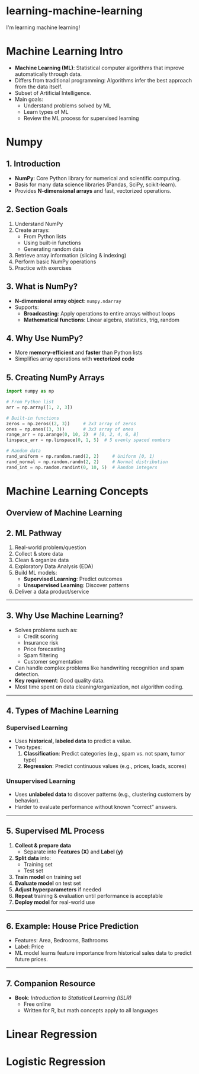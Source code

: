 # learning-machine-learning
I'm learning machine learning!

# Machine Learning Intro
- **Machine Learning (ML)**: Statistical computer algorithms that improve automatically through data.
- Differs from traditional programming: Algorithms infer the best approach from the data itself.
- Subset of Artificial Intelligence.
- Main goals:
  - Understand problems solved by ML
  - Learn types of ML
  - Review the ML process for supervised learning

# Numpy

## 1. Introduction
- **NumPy**: Core Python library for numerical and scientific computing.
- Basis for many data science libraries (Pandas, SciPy, scikit-learn).
- Provides **N-dimensional arrays** and fast, vectorized operations.


## 2. Section Goals
1. Understand NumPy
2. Create arrays:
   - From Python lists
   - Using built-in functions
   - Generating random data
3. Retrieve array information (slicing & indexing)
4. Perform basic NumPy operations
5. Practice with exercises

## 3. What is NumPy?
- **N-dimensional array object**: `numpy.ndarray`
- Supports:
  - **Broadcasting**: Apply operations to entire arrays without loops
  - **Mathematical functions**: Linear algebra, statistics, trig, random

## 4. Why Use NumPy?
- More **memory-efficient** and **faster** than Python lists
- Simplifies array operations with **vectorized code**

## 5. Creating NumPy Arrays
```python
import numpy as np

# From Python list
arr = np.array([1, 2, 3])

# Built-in functions
zeros = np.zeros((2, 3))     # 2x3 array of zeros
ones = np.ones((3, 3))       # 3x3 array of ones
range_arr = np.arange(0, 10, 2)  # [0, 2, 4, 6, 8]
linspace_arr = np.linspace(0, 1, 5)  # 5 evenly spaced numbers

# Random data
rand_uniform = np.random.rand(2, 2)     # Uniform [0, 1)
rand_normal = np.random.randn(2, 2)     # Normal distribution
rand_int = np.random.randint(0, 10, 5)  # Random integers
```


# Machine Learning Concepts
## Overview of Machine Learning

## 2. ML Pathway
1. Real-world problem/question
2. Collect & store data
3. Clean & organize data
4. Exploratory Data Analysis (EDA)
5. Build ML models:
   - **Supervised Learning**: Predict outcomes
   - **Unsupervised Learning**: Discover patterns
6. Deliver a data product/service

---

## 3. Why Use Machine Learning?
- Solves problems such as:
  - Credit scoring
  - Insurance risk
  - Price forecasting
  - Spam filtering
  - Customer segmentation
- Can handle complex problems like handwriting recognition and spam detection.
- **Key requirement**: Good quality data.
- Most time spent on data cleaning/organization, not algorithm coding.

---

## 4. Types of Machine Learning
### Supervised Learning
- Uses **historical, labeled data** to predict a value.
- Two types:
  1. **Classification**: Predict categories (e.g., spam vs. not spam, tumor type)
  2. **Regression**: Predict continuous values (e.g., prices, loads, scores)

### Unsupervised Learning
- Uses **unlabeled data** to discover patterns (e.g., clustering customers by behavior).
- Harder to evaluate performance without known “correct” answers.

---

## 5. Supervised ML Process
1. **Collect & prepare data**  
   - Separate into **Features (X)** and **Label (y)**
2. **Split data** into:
   - Training set
   - Test set
3. **Train model** on training set
4. **Evaluate model** on test set
5. **Adjust hyperparameters** if needed
6. **Repeat** training & evaluation until performance is acceptable
7. **Deploy model** for real-world use

---

## 6. Example: House Price Prediction
- Features: Area, Bedrooms, Bathrooms
- Label: Price
- ML model learns feature importance from historical sales data to predict future prices.

---

## 7. Companion Resource
- **Book**: *Introduction to Statistical Learning (ISLR)*
  - Free online
  - Written for R, but math concepts apply to all languages


# Linear Regression


# Logistic Regression
